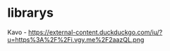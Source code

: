 # librarys

Kavo - 
https://external-content.duckduckgo.com/iu/?u=https%3A%2F%2Fi.vgy.me%2F2aazQL.png
